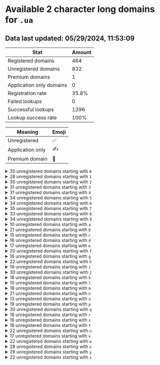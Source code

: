 # Available 2 character long domains for `.ua`

## Data last updated: 05/29/2024, 11:53:09

|Stat|Amount|
|--|--|
|Registered domains|464|
|Unregistered domains|832|
|Premium domains|1|
|Application only domains|0|
|Registration rate|35.8%|
|Failed lookups|0|
|Successful lookups|1296|
|Lookup success rate|100%|


|Meaning|Emoji|
|--|--|
|Unregistered|:white_check_mark:|
|Application only|:writing_hand:|
|Premium domain|:gem:|

<details>
<summary>35 unregistered domains starting with <bold><code>0</code></bold></summary>

|Type|Domain|
|--|--|
|:white_check_mark:|`00.ua`|
|:white_check_mark:|`02.ua`|
|:white_check_mark:|`03.ua`|
|:white_check_mark:|`04.ua`|
|:white_check_mark:|`05.ua`|
|:white_check_mark:|`06.ua`|
|:white_check_mark:|`07.ua`|
|:white_check_mark:|`08.ua`|
|:white_check_mark:|`09.ua`|
|:white_check_mark:|`0a.ua`|
|:white_check_mark:|`0b.ua`|
|:white_check_mark:|`0c.ua`|
|:white_check_mark:|`0d.ua`|
|:white_check_mark:|`0e.ua`|
|:white_check_mark:|`0f.ua`|
|:white_check_mark:|`0g.ua`|
|:white_check_mark:|`0h.ua`|
|:white_check_mark:|`0i.ua`|
|:white_check_mark:|`0j.ua`|
|:white_check_mark:|`0k.ua`|
|:white_check_mark:|`0l.ua`|
|:white_check_mark:|`0m.ua`|
|:white_check_mark:|`0n.ua`|
|:white_check_mark:|`0o.ua`|
|:white_check_mark:|`0p.ua`|
|:white_check_mark:|`0q.ua`|
|:white_check_mark:|`0r.ua`|
|:white_check_mark:|`0s.ua`|
|:white_check_mark:|`0t.ua`|
|:white_check_mark:|`0u.ua`|
|:white_check_mark:|`0v.ua`|
|:white_check_mark:|`0w.ua`|
|:white_check_mark:|`0x.ua`|
|:white_check_mark:|`0y.ua`|
|:white_check_mark:|`0z.ua`|
</details>
<details>
<summary>28 unregistered domains starting with <bold><code>1</code></bold></summary>

|Type|Domain|
|--|--|
|:white_check_mark:|`12.ua`|
|:white_check_mark:|`14.ua`|
|:white_check_mark:|`15.ua`|
|:white_check_mark:|`16.ua`|
|:white_check_mark:|`17.ua`|
|:white_check_mark:|`18.ua`|
|:white_check_mark:|`19.ua`|
|:white_check_mark:|`1b.ua`|
|:white_check_mark:|`1e.ua`|
|:white_check_mark:|`1f.ua`|
|:white_check_mark:|`1g.ua`|
|:white_check_mark:|`1i.ua`|
|:white_check_mark:|`1j.ua`|
|:white_check_mark:|`1k.ua`|
|:white_check_mark:|`1l.ua`|
|:white_check_mark:|`1n.ua`|
|:white_check_mark:|`1o.ua`|
|:white_check_mark:|`1p.ua`|
|:white_check_mark:|`1q.ua`|
|:white_check_mark:|`1r.ua`|
|:white_check_mark:|`1s.ua`|
|:white_check_mark:|`1t.ua`|
|:white_check_mark:|`1u.ua`|
|:white_check_mark:|`1v.ua`|
|:white_check_mark:|`1w.ua`|
|:white_check_mark:|`1x.ua`|
|:white_check_mark:|`1y.ua`|
|:white_check_mark:|`1z.ua`|
</details>
<details>
<summary>30 unregistered domains starting with <bold><code>2</code></bold></summary>

|Type|Domain|
|--|--|
|:white_check_mark:|`21.ua`|
|:white_check_mark:|`22.ua`|
|:white_check_mark:|`25.ua`|
|:white_check_mark:|`26.ua`|
|:white_check_mark:|`28.ua`|
|:white_check_mark:|`29.ua`|
|:white_check_mark:|`2a.ua`|
|:white_check_mark:|`2b.ua`|
|:white_check_mark:|`2c.ua`|
|:white_check_mark:|`2d.ua`|
|:white_check_mark:|`2f.ua`|
|:white_check_mark:|`2g.ua`|
|:white_check_mark:|`2h.ua`|
|:white_check_mark:|`2i.ua`|
|:white_check_mark:|`2j.ua`|
|:white_check_mark:|`2l.ua`|
|:white_check_mark:|`2m.ua`|
|:white_check_mark:|`2n.ua`|
|:white_check_mark:|`2o.ua`|
|:white_check_mark:|`2p.ua`|
|:white_check_mark:|`2q.ua`|
|:white_check_mark:|`2r.ua`|
|:white_check_mark:|`2s.ua`|
|:white_check_mark:|`2t.ua`|
|:white_check_mark:|`2u.ua`|
|:white_check_mark:|`2v.ua`|
|:white_check_mark:|`2w.ua`|
|:white_check_mark:|`2x.ua`|
|:white_check_mark:|`2y.ua`|
|:white_check_mark:|`2z.ua`|
</details>
<details>
<summary>31 unregistered domains starting with <bold><code>3</code></bold></summary>

|Type|Domain|
|--|--|
|:white_check_mark:|`30.ua`|
|:white_check_mark:|`31.ua`|
|:white_check_mark:|`32.ua`|
|:white_check_mark:|`33.ua`|
|:white_check_mark:|`34.ua`|
|:white_check_mark:|`35.ua`|
|:white_check_mark:|`36.ua`|
|:white_check_mark:|`37.ua`|
|:white_check_mark:|`38.ua`|
|:white_check_mark:|`39.ua`|
|:white_check_mark:|`3a.ua`|
|:white_check_mark:|`3b.ua`|
|:white_check_mark:|`3c.ua`|
|:white_check_mark:|`3e.ua`|
|:white_check_mark:|`3h.ua`|
|:white_check_mark:|`3j.ua`|
|:white_check_mark:|`3k.ua`|
|:white_check_mark:|`3l.ua`|
|:white_check_mark:|`3n.ua`|
|:white_check_mark:|`3o.ua`|
|:white_check_mark:|`3p.ua`|
|:white_check_mark:|`3q.ua`|
|:white_check_mark:|`3r.ua`|
|:white_check_mark:|`3s.ua`|
|:white_check_mark:|`3t.ua`|
|:white_check_mark:|`3u.ua`|
|:white_check_mark:|`3v.ua`|
|:white_check_mark:|`3w.ua`|
|:white_check_mark:|`3x.ua`|
|:white_check_mark:|`3y.ua`|
|:white_check_mark:|`3z.ua`|
</details>
<details>
<summary>31 unregistered domains starting with <bold><code>4</code></bold></summary>

|Type|Domain|
|--|--|
|:white_check_mark:|`40.ua`|
|:white_check_mark:|`41.ua`|
|:white_check_mark:|`42.ua`|
|:white_check_mark:|`43.ua`|
|:white_check_mark:|`45.ua`|
|:white_check_mark:|`46.ua`|
|:white_check_mark:|`47.ua`|
|:white_check_mark:|`48.ua`|
|:white_check_mark:|`49.ua`|
|:white_check_mark:|`4a.ua`|
|:white_check_mark:|`4c.ua`|
|:white_check_mark:|`4d.ua`|
|:white_check_mark:|`4e.ua`|
|:white_check_mark:|`4g.ua`|
|:white_check_mark:|`4h.ua`|
|:white_check_mark:|`4i.ua`|
|:white_check_mark:|`4j.ua`|
|:white_check_mark:|`4k.ua`|
|:white_check_mark:|`4l.ua`|
|:white_check_mark:|`4n.ua`|
|:white_check_mark:|`4o.ua`|
|:white_check_mark:|`4p.ua`|
|:white_check_mark:|`4q.ua`|
|:white_check_mark:|`4r.ua`|
|:white_check_mark:|`4t.ua`|
|:white_check_mark:|`4u.ua`|
|:white_check_mark:|`4v.ua`|
|:white_check_mark:|`4w.ua`|
|:white_check_mark:|`4x.ua`|
|:white_check_mark:|`4y.ua`|
|:white_check_mark:|`4z.ua`|
</details>
<details>
<summary>34 unregistered domains starting with <bold><code>5</code></bold></summary>

|Type|Domain|
|--|--|
|:white_check_mark:|`50.ua`|
|:white_check_mark:|`51.ua`|
|:white_check_mark:|`52.ua`|
|:white_check_mark:|`53.ua`|
|:white_check_mark:|`54.ua`|
|:white_check_mark:|`55.ua`|
|:white_check_mark:|`56.ua`|
|:white_check_mark:|`57.ua`|
|:white_check_mark:|`58.ua`|
|:white_check_mark:|`59.ua`|
|:white_check_mark:|`5a.ua`|
|:white_check_mark:|`5b.ua`|
|:white_check_mark:|`5c.ua`|
|:white_check_mark:|`5d.ua`|
|:white_check_mark:|`5e.ua`|
|:white_check_mark:|`5f.ua`|
|:white_check_mark:|`5h.ua`|
|:white_check_mark:|`5i.ua`|
|:white_check_mark:|`5j.ua`|
|:white_check_mark:|`5k.ua`|
|:white_check_mark:|`5l.ua`|
|:white_check_mark:|`5m.ua`|
|:white_check_mark:|`5n.ua`|
|:white_check_mark:|`5o.ua`|
|:white_check_mark:|`5p.ua`|
|:white_check_mark:|`5q.ua`|
|:white_check_mark:|`5r.ua`|
|:white_check_mark:|`5s.ua`|
|:white_check_mark:|`5t.ua`|
|:white_check_mark:|`5u.ua`|
|:white_check_mark:|`5v.ua`|
|:white_check_mark:|`5w.ua`|
|:white_check_mark:|`5y.ua`|
|:white_check_mark:|`5z.ua`|
</details>
<details>
<summary>34 unregistered domains starting with <bold><code>6</code></bold></summary>

|Type|Domain|
|--|--|
|:white_check_mark:|`60.ua`|
|:white_check_mark:|`61.ua`|
|:white_check_mark:|`63.ua`|
|:white_check_mark:|`64.ua`|
|:white_check_mark:|`65.ua`|
|:white_check_mark:|`66.ua`|
|:white_check_mark:|`67.ua`|
|:white_check_mark:|`68.ua`|
|:white_check_mark:|`6a.ua`|
|:white_check_mark:|`6b.ua`|
|:white_check_mark:|`6c.ua`|
|:white_check_mark:|`6d.ua`|
|:white_check_mark:|`6e.ua`|
|:white_check_mark:|`6f.ua`|
|:white_check_mark:|`6g.ua`|
|:white_check_mark:|`6h.ua`|
|:white_check_mark:|`6i.ua`|
|:white_check_mark:|`6j.ua`|
|:white_check_mark:|`6k.ua`|
|:white_check_mark:|`6l.ua`|
|:white_check_mark:|`6m.ua`|
|:white_check_mark:|`6n.ua`|
|:white_check_mark:|`6o.ua`|
|:white_check_mark:|`6p.ua`|
|:white_check_mark:|`6q.ua`|
|:white_check_mark:|`6r.ua`|
|:white_check_mark:|`6s.ua`|
|:white_check_mark:|`6t.ua`|
|:white_check_mark:|`6u.ua`|
|:white_check_mark:|`6v.ua`|
|:white_check_mark:|`6w.ua`|
|:white_check_mark:|`6x.ua`|
|:white_check_mark:|`6y.ua`|
|:white_check_mark:|`6z.ua`|
</details>
<details>
<summary>35 unregistered domains starting with <bold><code>7</code></bold></summary>

|Type|Domain|
|--|--|
|:white_check_mark:|`70.ua`|
|:white_check_mark:|`71.ua`|
|:white_check_mark:|`72.ua`|
|:white_check_mark:|`73.ua`|
|:white_check_mark:|`74.ua`|
|:white_check_mark:|`75.ua`|
|:white_check_mark:|`76.ua`|
|:white_check_mark:|`77.ua`|
|:white_check_mark:|`78.ua`|
|:white_check_mark:|`79.ua`|
|:white_check_mark:|`7a.ua`|
|:white_check_mark:|`7b.ua`|
|:white_check_mark:|`7c.ua`|
|:white_check_mark:|`7d.ua`|
|:white_check_mark:|`7e.ua`|
|:white_check_mark:|`7f.ua`|
|:white_check_mark:|`7g.ua`|
|:white_check_mark:|`7h.ua`|
|:white_check_mark:|`7i.ua`|
|:white_check_mark:|`7j.ua`|
|:white_check_mark:|`7l.ua`|
|:white_check_mark:|`7m.ua`|
|:white_check_mark:|`7n.ua`|
|:white_check_mark:|`7o.ua`|
|:white_check_mark:|`7p.ua`|
|:white_check_mark:|`7q.ua`|
|:white_check_mark:|`7r.ua`|
|:white_check_mark:|`7s.ua`|
|:white_check_mark:|`7t.ua`|
|:white_check_mark:|`7u.ua`|
|:white_check_mark:|`7v.ua`|
|:white_check_mark:|`7w.ua`|
|:white_check_mark:|`7x.ua`|
|:white_check_mark:|`7y.ua`|
|:white_check_mark:|`7z.ua`|
</details>
<details>
<summary>33 unregistered domains starting with <bold><code>8</code></bold></summary>

|Type|Domain|
|--|--|
|:white_check_mark:|`80.ua`|
|:white_check_mark:|`81.ua`|
|:white_check_mark:|`82.ua`|
|:white_check_mark:|`83.ua`|
|:white_check_mark:|`84.ua`|
|:white_check_mark:|`85.ua`|
|:white_check_mark:|`86.ua`|
|:white_check_mark:|`87.ua`|
|:white_check_mark:|`89.ua`|
|:white_check_mark:|`8b.ua`|
|:white_check_mark:|`8c.ua`|
|:white_check_mark:|`8d.ua`|
|:white_check_mark:|`8e.ua`|
|:white_check_mark:|`8f.ua`|
|:white_check_mark:|`8g.ua`|
|:white_check_mark:|`8h.ua`|
|:white_check_mark:|`8i.ua`|
|:white_check_mark:|`8j.ua`|
|:white_check_mark:|`8k.ua`|
|:white_check_mark:|`8l.ua`|
|:white_check_mark:|`8m.ua`|
|:white_check_mark:|`8n.ua`|
|:white_check_mark:|`8o.ua`|
|:white_check_mark:|`8q.ua`|
|:white_check_mark:|`8r.ua`|
|:white_check_mark:|`8s.ua`|
|:white_check_mark:|`8t.ua`|
|:white_check_mark:|`8u.ua`|
|:white_check_mark:|`8v.ua`|
|:white_check_mark:|`8w.ua`|
|:white_check_mark:|`8x.ua`|
|:white_check_mark:|`8y.ua`|
|:white_check_mark:|`8z.ua`|
</details>
<details>
<summary>34 unregistered domains starting with <bold><code>9</code></bold></summary>

|Type|Domain|
|--|--|
|:white_check_mark:|`91.ua`|
|:white_check_mark:|`92.ua`|
|:white_check_mark:|`93.ua`|
|:white_check_mark:|`94.ua`|
|:white_check_mark:|`95.ua`|
|:white_check_mark:|`96.ua`|
|:white_check_mark:|`97.ua`|
|:white_check_mark:|`98.ua`|
|:white_check_mark:|`9a.ua`|
|:white_check_mark:|`9b.ua`|
|:white_check_mark:|`9c.ua`|
|:white_check_mark:|`9d.ua`|
|:white_check_mark:|`9e.ua`|
|:white_check_mark:|`9f.ua`|
|:white_check_mark:|`9g.ua`|
|:white_check_mark:|`9h.ua`|
|:white_check_mark:|`9i.ua`|
|:white_check_mark:|`9j.ua`|
|:white_check_mark:|`9k.ua`|
|:white_check_mark:|`9l.ua`|
|:white_check_mark:|`9m.ua`|
|:white_check_mark:|`9n.ua`|
|:white_check_mark:|`9o.ua`|
|:white_check_mark:|`9p.ua`|
|:white_check_mark:|`9q.ua`|
|:white_check_mark:|`9r.ua`|
|:white_check_mark:|`9s.ua`|
|:white_check_mark:|`9t.ua`|
|:white_check_mark:|`9u.ua`|
|:white_check_mark:|`9v.ua`|
|:white_check_mark:|`9w.ua`|
|:white_check_mark:|`9x.ua`|
|:white_check_mark:|`9y.ua`|
|:white_check_mark:|`9z.ua`|
</details>
<details>
<summary>10 unregistered domains starting with <bold><code>a</code></bold></summary>

|Type|Domain|
|--|--|
|:white_check_mark:|`a0.ua`|
|:white_check_mark:|`a2.ua`|
|:white_check_mark:|`a3.ua`|
|:white_check_mark:|`a6.ua`|
|:white_check_mark:|`a8.ua`|
|:white_check_mark:|`a9.ua`|
|:white_check_mark:|`aj.ua`|
|:white_check_mark:|`ao.ua`|
|:white_check_mark:|`aw.ua`|
|:white_check_mark:|`ay.ua`|
</details>
<details>
<summary>21 unregistered domains starting with <bold><code>b</code></bold></summary>

|Type|Domain|
|--|--|
|:white_check_mark:|`b0.ua`|
|:white_check_mark:|`b1.ua`|
|:white_check_mark:|`b3.ua`|
|:white_check_mark:|`b4.ua`|
|:white_check_mark:|`b5.ua`|
|:white_check_mark:|`b6.ua`|
|:white_check_mark:|`b7.ua`|
|:white_check_mark:|`b8.ua`|
|:white_check_mark:|`b9.ua`|
|:white_check_mark:|`ba.ua`|
|:white_check_mark:|`bc.ua`|
|:white_check_mark:|`bd.ua`|
|:white_check_mark:|`bf.ua`|
|:white_check_mark:|`bj.ua`|
|:white_check_mark:|`bq.ua`|
|:white_check_mark:|`br.ua`|
|:white_check_mark:|`bu.ua`|
|:white_check_mark:|`bw.ua`|
|:white_check_mark:|`bx.ua`|
|:white_check_mark:|`by.ua`|
|:white_check_mark:|`bz.ua`|
</details>
<details>
<summary>15 unregistered domains starting with <bold><code>c</code></bold></summary>

|Type|Domain|
|--|--|
|:white_check_mark:|`c0.ua`|
|:white_check_mark:|`c1.ua`|
|:white_check_mark:|`c2.ua`|
|:white_check_mark:|`c3.ua`|
|:white_check_mark:|`c4.ua`|
|:white_check_mark:|`c5.ua`|
|:white_check_mark:|`c6.ua`|
|:white_check_mark:|`c7.ua`|
|:white_check_mark:|`c8.ua`|
|:white_check_mark:|`c9.ua`|
|:white_check_mark:|`cg.ua`|
|:white_check_mark:|`cj.ua`|
|:white_check_mark:|`cw.ua`|
|:white_check_mark:|`cy.ua`|
|:white_check_mark:|`cz.ua`|
</details>
<details>
<summary>16 unregistered domains starting with <bold><code>d</code></bold></summary>

|Type|Domain|
|--|--|
|:white_check_mark:|`d0.ua`|
|:white_check_mark:|`d3.ua`|
|:white_check_mark:|`d4.ua`|
|:white_check_mark:|`d6.ua`|
|:white_check_mark:|`d7.ua`|
|:white_check_mark:|`d8.ua`|
|:white_check_mark:|`d9.ua`|
|:white_check_mark:|`dd.ua`|
|:white_check_mark:|`dg.ua`|
|:white_check_mark:|`dh.ua`|
|:white_check_mark:|`dq.ua`|
|:white_check_mark:|`dr.ua`|
|:white_check_mark:|`du.ua`|
|:white_check_mark:|`dv.ua`|
|:white_check_mark:|`dx.ua`|
|:white_check_mark:|`dy.ua`|
</details>
<details>
<summary>17 unregistered domains starting with <bold><code>e</code></bold></summary>

|Type|Domain|
|--|--|
|:white_check_mark:|`e0.ua`|
|:white_check_mark:|`e1.ua`|
|:white_check_mark:|`e2.ua`|
|:white_check_mark:|`e3.ua`|
|:white_check_mark:|`e4.ua`|
|:white_check_mark:|`e6.ua`|
|:white_check_mark:|`e7.ua`|
|:white_check_mark:|`e8.ua`|
|:white_check_mark:|`e9.ua`|
|:white_check_mark:|`ed.ua`|
|:white_check_mark:|`eg.ua`|
|:white_check_mark:|`eh.ua`|
|:white_check_mark:|`em.ua`|
|:white_check_mark:|`en.ua`|
|:white_check_mark:|`ew.ua`|
|:white_check_mark:|`ey.ua`|
|:white_check_mark:|`ez.ua`|
</details>
<details>
<summary>20 unregistered domains starting with <bold><code>f</code></bold></summary>

|Type|Domain|
|--|--|
|:white_check_mark:|`f0.ua`|
|:white_check_mark:|`f1.ua`|
|:white_check_mark:|`f2.ua`|
|:white_check_mark:|`f3.ua`|
|:white_check_mark:|`f4.ua`|
|:white_check_mark:|`f6.ua`|
|:white_check_mark:|`f7.ua`|
|:white_check_mark:|`f8.ua`|
|:white_check_mark:|`f9.ua`|
|:white_check_mark:|`fc.ua`|
|:white_check_mark:|`fd.ua`|
|:white_check_mark:|`fe.ua`|
|:white_check_mark:|`fi.ua`|
|:white_check_mark:|`fk.ua`|
|:white_check_mark:|`fp.ua`|
|:white_check_mark:|`fs.ua`|
|:white_check_mark:|`fu.ua`|
|:white_check_mark:|`fx.ua`|
|:white_check_mark:|`fy.ua`|
|:white_check_mark:|`fz.ua`|
</details>
<details>
<summary>16 unregistered domains starting with <bold><code>g</code></bold></summary>

|Type|Domain|
|--|--|
|:white_check_mark:|`g0.ua`|
|:white_check_mark:|`g1.ua`|
|:white_check_mark:|`g2.ua`|
|:white_check_mark:|`g3.ua`|
|:white_check_mark:|`g4.ua`|
|:white_check_mark:|`g5.ua`|
|:white_check_mark:|`g6.ua`|
|:white_check_mark:|`g7.ua`|
|:white_check_mark:|`g8.ua`|
|:white_check_mark:|`g9.ua`|
|:white_check_mark:|`gb.ua`|
|:white_check_mark:|`gf.ua`|
|:white_check_mark:|`gj.ua`|
|:white_check_mark:|`gu.ua`|
|:white_check_mark:|`gx.ua`|
|:white_check_mark:|`gy.ua`|
</details>
<details>
<summary>22 unregistered domains starting with <bold><code>h</code></bold></summary>

|Type|Domain|
|--|--|
|:white_check_mark:|`h0.ua`|
|:white_check_mark:|`h1.ua`|
|:white_check_mark:|`h3.ua`|
|:white_check_mark:|`h4.ua`|
|:white_check_mark:|`h5.ua`|
|:white_check_mark:|`h6.ua`|
|:white_check_mark:|`h7.ua`|
|:white_check_mark:|`h8.ua`|
|:white_check_mark:|`h9.ua`|
|:white_check_mark:|`ha.ua`|
|:white_check_mark:|`he.ua`|
|:white_check_mark:|`hg.ua`|
|:white_check_mark:|`hj.ua`|
|:white_check_mark:|`hk.ua`|
|:white_check_mark:|`hl.ua`|
|:white_check_mark:|`hn.ua`|
|:white_check_mark:|`hq.ua`|
|:white_check_mark:|`hs.ua`|
|:white_check_mark:|`hu.ua`|
|:white_check_mark:|`hx.ua`|
|:white_check_mark:|`hy.ua`|
|:white_check_mark:|`hz.ua`|
</details>
<details>
<summary>19 unregistered domains starting with <bold><code>i</code></bold></summary>

|Type|Domain|
|--|--|
|:white_check_mark:|`i0.ua`|
|:white_check_mark:|`i1.ua`|
|:white_check_mark:|`i2.ua`|
|:white_check_mark:|`i3.ua`|
|:white_check_mark:|`i4.ua`|
|:white_check_mark:|`i5.ua`|
|:white_check_mark:|`i6.ua`|
|:white_check_mark:|`i7.ua`|
|:white_check_mark:|`i8.ua`|
|:white_check_mark:|`i9.ua`|
|:white_check_mark:|`ih.ua`|
|:white_check_mark:|`ij.ua`|
|:white_check_mark:|`ik.ua`|
|:white_check_mark:|`il.ua`|
|:white_check_mark:|`ip.ua`|
|:white_check_mark:|`ir.ua`|
|:white_check_mark:|`iu.ua`|
|:white_check_mark:|`iw.ua`|
|:white_check_mark:|`iy.ua`|
</details>
<details>
<summary>30 unregistered domains starting with <bold><code>j</code></bold></summary>

|Type|Domain|
|--|--|
|:white_check_mark:|`j0.ua`|
|:white_check_mark:|`j1.ua`|
|:white_check_mark:|`j2.ua`|
|:white_check_mark:|`j3.ua`|
|:white_check_mark:|`j4.ua`|
|:white_check_mark:|`j5.ua`|
|:white_check_mark:|`j6.ua`|
|:white_check_mark:|`j7.ua`|
|:white_check_mark:|`j8.ua`|
|:white_check_mark:|`j9.ua`|
|:white_check_mark:|`ja.ua`|
|:white_check_mark:|`jc.ua`|
|:white_check_mark:|`je.ua`|
|:white_check_mark:|`jf.ua`|
|:white_check_mark:|`jg.ua`|
|:white_check_mark:|`jh.ua`|
|:white_check_mark:|`ji.ua`|
|:white_check_mark:|`jk.ua`|
|:white_check_mark:|`jl.ua`|
|:white_check_mark:|`jn.ua`|
|:white_check_mark:|`jo.ua`|
|:white_check_mark:|`jp.ua`|
|:white_check_mark:|`jq.ua`|
|:white_check_mark:|`jr.ua`|
|:white_check_mark:|`jt.ua`|
|:white_check_mark:|`ju.ua`|
|:white_check_mark:|`jv.ua`|
|:white_check_mark:|`jw.ua`|
|:white_check_mark:|`jy.ua`|
|:white_check_mark:|`jz.ua`|
</details>
<details>
<summary>18 unregistered domains starting with <bold><code>k</code></bold></summary>

|Type|Domain|
|--|--|
|:white_check_mark:|`k0.ua`|
|:white_check_mark:|`k3.ua`|
|:white_check_mark:|`k4.ua`|
|:white_check_mark:|`k5.ua`|
|:white_check_mark:|`k6.ua`|
|:white_check_mark:|`k8.ua`|
|:white_check_mark:|`k9.ua`|
|:white_check_mark:|`kb.ua`|
|:white_check_mark:|`kc.ua`|
|:white_check_mark:|`ke.ua`|
|:white_check_mark:|`ki.ua`|
|:white_check_mark:|`kj.ua`|
|:white_check_mark:|`kk.ua`|
|:white_check_mark:|`kl.ua`|
|:white_check_mark:|`kq.ua`|
|:white_check_mark:|`kx.ua`|
|:white_check_mark:|`ky.ua`|
|:white_check_mark:|`kz.ua`|
</details>
<details>
<summary>10 unregistered domains starting with <bold><code>l</code></bold></summary>

|Type|Domain|
|--|--|
|:white_check_mark:|`l0.ua`|
|:white_check_mark:|`l2.ua`|
|:white_check_mark:|`l3.ua`|
|:white_check_mark:|`l6.ua`|
|:white_check_mark:|`l9.ua`|
|:white_check_mark:|`le.ua`|
|:white_check_mark:|`lj.ua`|
|:white_check_mark:|`lq.ua`|
|:white_check_mark:|`lr.ua`|
|:white_check_mark:|`lz.ua`|
</details>
<details>
<summary>18 unregistered domains starting with <bold><code>m</code></bold></summary>

|Type|Domain|
|--|--|
|:white_check_mark:|`m0.ua`|
|:gem:|`m2.ua`|
|:white_check_mark:|`m4.ua`|
|:white_check_mark:|`m5.ua`|
|:white_check_mark:|`m6.ua`|
|:white_check_mark:|`m7.ua`|
|:white_check_mark:|`m8.ua`|
|:white_check_mark:|`m9.ua`|
|:white_check_mark:|`mb.ua`|
|:white_check_mark:|`mc.ua`|
|:white_check_mark:|`mf.ua`|
|:white_check_mark:|`mh.ua`|
|:white_check_mark:|`ml.ua`|
|:white_check_mark:|`mn.ua`|
|:white_check_mark:|`mq.ua`|
|:white_check_mark:|`ms.ua`|
|:white_check_mark:|`mu.ua`|
|:white_check_mark:|`mv.ua`|
</details>
<details>
<summary>21 unregistered domains starting with <bold><code>n</code></bold></summary>

|Type|Domain|
|--|--|
|:white_check_mark:|`n0.ua`|
|:white_check_mark:|`n3.ua`|
|:white_check_mark:|`n4.ua`|
|:white_check_mark:|`n5.ua`|
|:white_check_mark:|`n6.ua`|
|:white_check_mark:|`n7.ua`|
|:white_check_mark:|`n8.ua`|
|:white_check_mark:|`n9.ua`|
|:white_check_mark:|`na.ua`|
|:white_check_mark:|`ne.ua`|
|:white_check_mark:|`ng.ua`|
|:white_check_mark:|`nh.ua`|
|:white_check_mark:|`nj.ua`|
|:white_check_mark:|`nm.ua`|
|:white_check_mark:|`no.ua`|
|:white_check_mark:|`nq.ua`|
|:white_check_mark:|`nr.ua`|
|:white_check_mark:|`nu.ua`|
|:white_check_mark:|`nw.ua`|
|:white_check_mark:|`nx.ua`|
|:white_check_mark:|`ny.ua`|
</details>
<details>
<summary>13 unregistered domains starting with <bold><code>o</code></bold></summary>

|Type|Domain|
|--|--|
|:white_check_mark:|`o0.ua`|
|:white_check_mark:|`o1.ua`|
|:white_check_mark:|`o4.ua`|
|:white_check_mark:|`o6.ua`|
|:white_check_mark:|`o7.ua`|
|:white_check_mark:|`o8.ua`|
|:white_check_mark:|`o9.ua`|
|:white_check_mark:|`oe.ua`|
|:white_check_mark:|`oi.ua`|
|:white_check_mark:|`oo.ua`|
|:white_check_mark:|`oq.ua`|
|:white_check_mark:|`ou.ua`|
|:white_check_mark:|`oy.ua`|
</details>
<details>
<summary>19 unregistered domains starting with <bold><code>p</code></bold></summary>

|Type|Domain|
|--|--|
|:white_check_mark:|`p0.ua`|
|:white_check_mark:|`p1.ua`|
|:white_check_mark:|`p2.ua`|
|:white_check_mark:|`p3.ua`|
|:white_check_mark:|`p4.ua`|
|:white_check_mark:|`p5.ua`|
|:white_check_mark:|`p6.ua`|
|:white_check_mark:|`p7.ua`|
|:white_check_mark:|`p8.ua`|
|:white_check_mark:|`p9.ua`|
|:white_check_mark:|`pf.ua`|
|:white_check_mark:|`pj.ua`|
|:white_check_mark:|`pn.ua`|
|:white_check_mark:|`po.ua`|
|:white_check_mark:|`pq.ua`|
|:white_check_mark:|`ps.ua`|
|:white_check_mark:|`pu.ua`|
|:white_check_mark:|`pw.ua`|
|:white_check_mark:|`py.ua`|
</details>
<details>
<summary>30 unregistered domains starting with <bold><code>q</code></bold></summary>

|Type|Domain|
|--|--|
|:white_check_mark:|`q0.ua`|
|:white_check_mark:|`q1.ua`|
|:white_check_mark:|`q2.ua`|
|:white_check_mark:|`q3.ua`|
|:white_check_mark:|`q4.ua`|
|:white_check_mark:|`q5.ua`|
|:white_check_mark:|`q6.ua`|
|:white_check_mark:|`q7.ua`|
|:white_check_mark:|`q8.ua`|
|:white_check_mark:|`q9.ua`|
|:white_check_mark:|`qb.ua`|
|:white_check_mark:|`qc.ua`|
|:white_check_mark:|`qe.ua`|
|:white_check_mark:|`qf.ua`|
|:white_check_mark:|`qg.ua`|
|:white_check_mark:|`qh.ua`|
|:white_check_mark:|`qi.ua`|
|:white_check_mark:|`qj.ua`|
|:white_check_mark:|`ql.ua`|
|:white_check_mark:|`qm.ua`|
|:white_check_mark:|`qn.ua`|
|:white_check_mark:|`qo.ua`|
|:white_check_mark:|`qq.ua`|
|:white_check_mark:|`qt.ua`|
|:white_check_mark:|`qu.ua`|
|:white_check_mark:|`qv.ua`|
|:white_check_mark:|`qw.ua`|
|:white_check_mark:|`qx.ua`|
|:white_check_mark:|`qy.ua`|
|:white_check_mark:|`qz.ua`|
</details>
<details>
<summary>18 unregistered domains starting with <bold><code>r</code></bold></summary>

|Type|Domain|
|--|--|
|:white_check_mark:|`r0.ua`|
|:white_check_mark:|`r1.ua`|
|:white_check_mark:|`r2.ua`|
|:white_check_mark:|`r3.ua`|
|:white_check_mark:|`r4.ua`|
|:white_check_mark:|`r5.ua`|
|:white_check_mark:|`r6.ua`|
|:white_check_mark:|`r7.ua`|
|:white_check_mark:|`r8.ua`|
|:white_check_mark:|`r9.ua`|
|:white_check_mark:|`rc.ua`|
|:white_check_mark:|`rf.ua`|
|:white_check_mark:|`ri.ua`|
|:white_check_mark:|`rj.ua`|
|:white_check_mark:|`ro.ua`|
|:white_check_mark:|`rq.ua`|
|:white_check_mark:|`rw.ua`|
|:white_check_mark:|`ry.ua`|
</details>
<details>
<summary>16 unregistered domains starting with <bold><code>s</code></bold></summary>

|Type|Domain|
|--|--|
|:white_check_mark:|`s0.ua`|
|:white_check_mark:|`s2.ua`|
|:white_check_mark:|`s4.ua`|
|:white_check_mark:|`s5.ua`|
|:white_check_mark:|`s6.ua`|
|:white_check_mark:|`s7.ua`|
|:white_check_mark:|`s8.ua`|
|:white_check_mark:|`s9.ua`|
|:white_check_mark:|`sh.ua`|
|:white_check_mark:|`sj.ua`|
|:white_check_mark:|`sn.ua`|
|:white_check_mark:|`sq.ua`|
|:white_check_mark:|`sr.ua`|
|:white_check_mark:|`su.ua`|
|:white_check_mark:|`sw.ua`|
|:white_check_mark:|`sx.ua`|
</details>
<details>
<summary>18 unregistered domains starting with <bold><code>t</code></bold></summary>

|Type|Domain|
|--|--|
|:white_check_mark:|`t0.ua`|
|:white_check_mark:|`t2.ua`|
|:white_check_mark:|`t3.ua`|
|:white_check_mark:|`t4.ua`|
|:white_check_mark:|`t5.ua`|
|:white_check_mark:|`t6.ua`|
|:white_check_mark:|`t7.ua`|
|:white_check_mark:|`t8.ua`|
|:white_check_mark:|`t9.ua`|
|:white_check_mark:|`tc.ua`|
|:white_check_mark:|`td.ua`|
|:white_check_mark:|`tf.ua`|
|:white_check_mark:|`tg.ua`|
|:white_check_mark:|`th.ua`|
|:white_check_mark:|`tq.ua`|
|:white_check_mark:|`tr.ua`|
|:white_check_mark:|`tx.ua`|
|:white_check_mark:|`ty.ua`|
</details>
<details>
<summary>22 unregistered domains starting with <bold><code>u</code></bold></summary>

|Type|Domain|
|--|--|
|:white_check_mark:|`u0.ua`|
|:white_check_mark:|`u1.ua`|
|:white_check_mark:|`u3.ua`|
|:white_check_mark:|`u4.ua`|
|:white_check_mark:|`u5.ua`|
|:white_check_mark:|`u6.ua`|
|:white_check_mark:|`u7.ua`|
|:white_check_mark:|`u8.ua`|
|:white_check_mark:|`u9.ua`|
|:white_check_mark:|`uc.ua`|
|:white_check_mark:|`ug.ua`|
|:white_check_mark:|`ui.ua`|
|:white_check_mark:|`uj.ua`|
|:white_check_mark:|`uk.ua`|
|:white_check_mark:|`ul.ua`|
|:white_check_mark:|`um.ua`|
|:white_check_mark:|`uo.ua`|
|:white_check_mark:|`up.ua`|
|:white_check_mark:|`uq.ua`|
|:white_check_mark:|`ur.ua`|
|:white_check_mark:|`uw.ua`|
|:white_check_mark:|`uy.ua`|
</details>
<details>
<summary>17 unregistered domains starting with <bold><code>v</code></bold></summary>

|Type|Domain|
|--|--|
|:white_check_mark:|`v0.ua`|
|:white_check_mark:|`v1.ua`|
|:white_check_mark:|`v3.ua`|
|:white_check_mark:|`v4.ua`|
|:white_check_mark:|`v5.ua`|
|:white_check_mark:|`v6.ua`|
|:white_check_mark:|`v8.ua`|
|:white_check_mark:|`ve.ua`|
|:white_check_mark:|`vf.ua`|
|:white_check_mark:|`vh.ua`|
|:white_check_mark:|`vi.ua`|
|:white_check_mark:|`vl.ua`|
|:white_check_mark:|`vo.ua`|
|:white_check_mark:|`vq.ua`|
|:white_check_mark:|`vt.ua`|
|:white_check_mark:|`vu.ua`|
|:white_check_mark:|`vy.ua`|
</details>
<details>
<summary>22 unregistered domains starting with <bold><code>w</code></bold></summary>

|Type|Domain|
|--|--|
|:white_check_mark:|`w0.ua`|
|:white_check_mark:|`w2.ua`|
|:white_check_mark:|`w4.ua`|
|:white_check_mark:|`w5.ua`|
|:white_check_mark:|`w6.ua`|
|:white_check_mark:|`w7.ua`|
|:white_check_mark:|`w8.ua`|
|:white_check_mark:|`w9.ua`|
|:white_check_mark:|`wa.ua`|
|:white_check_mark:|`wb.ua`|
|:white_check_mark:|`wc.ua`|
|:white_check_mark:|`wh.ua`|
|:white_check_mark:|`wj.ua`|
|:white_check_mark:|`wk.ua`|
|:white_check_mark:|`wm.ua`|
|:white_check_mark:|`wn.ua`|
|:white_check_mark:|`wq.ua`|
|:white_check_mark:|`wr.ua`|
|:white_check_mark:|`wt.ua`|
|:white_check_mark:|`wx.ua`|
|:white_check_mark:|`wy.ua`|
|:white_check_mark:|`wz.ua`|
</details>
<details>
<summary>28 unregistered domains starting with <bold><code>x</code></bold></summary>

|Type|Domain|
|--|--|
|:white_check_mark:|`x0.ua`|
|:white_check_mark:|`x4.ua`|
|:white_check_mark:|`x5.ua`|
|:white_check_mark:|`x6.ua`|
|:white_check_mark:|`x7.ua`|
|:white_check_mark:|`x8.ua`|
|:white_check_mark:|`x9.ua`|
|:white_check_mark:|`xb.ua`|
|:white_check_mark:|`xc.ua`|
|:white_check_mark:|`xd.ua`|
|:white_check_mark:|`xe.ua`|
|:white_check_mark:|`xf.ua`|
|:white_check_mark:|`xg.ua`|
|:white_check_mark:|`xh.ua`|
|:white_check_mark:|`xi.ua`|
|:white_check_mark:|`xj.ua`|
|:white_check_mark:|`xk.ua`|
|:white_check_mark:|`xm.ua`|
|:white_check_mark:|`xn.ua`|
|:white_check_mark:|`xq.ua`|
|:white_check_mark:|`xr.ua`|
|:white_check_mark:|`xs.ua`|
|:white_check_mark:|`xu.ua`|
|:white_check_mark:|`xv.ua`|
|:white_check_mark:|`xw.ua`|
|:white_check_mark:|`xx.ua`|
|:white_check_mark:|`xy.ua`|
|:white_check_mark:|`xz.ua`|
</details>
<details>
<summary>29 unregistered domains starting with <bold><code>y</code></bold></summary>

|Type|Domain|
|--|--|
|:white_check_mark:|`y0.ua`|
|:white_check_mark:|`y1.ua`|
|:white_check_mark:|`y2.ua`|
|:white_check_mark:|`y3.ua`|
|:white_check_mark:|`y4.ua`|
|:white_check_mark:|`y5.ua`|
|:white_check_mark:|`y6.ua`|
|:white_check_mark:|`y7.ua`|
|:white_check_mark:|`y8.ua`|
|:white_check_mark:|`y9.ua`|
|:white_check_mark:|`yb.ua`|
|:white_check_mark:|`yc.ua`|
|:white_check_mark:|`yd.ua`|
|:white_check_mark:|`yf.ua`|
|:white_check_mark:|`yg.ua`|
|:white_check_mark:|`yh.ua`|
|:white_check_mark:|`yj.ua`|
|:white_check_mark:|`yk.ua`|
|:white_check_mark:|`yl.ua`|
|:white_check_mark:|`ym.ua`|
|:white_check_mark:|`yn.ua`|
|:white_check_mark:|`yo.ua`|
|:white_check_mark:|`yq.ua`|
|:white_check_mark:|`yr.ua`|
|:white_check_mark:|`yu.ua`|
|:white_check_mark:|`yv.ua`|
|:white_check_mark:|`yw.ua`|
|:white_check_mark:|`yx.ua`|
|:white_check_mark:|`yz.ua`|
</details>
<details>
<summary>22 unregistered domains starting with <bold><code>z</code></bold></summary>

|Type|Domain|
|--|--|
|:white_check_mark:|`z0.ua`|
|:white_check_mark:|`z1.ua`|
|:white_check_mark:|`z2.ua`|
|:white_check_mark:|`z3.ua`|
|:white_check_mark:|`z4.ua`|
|:white_check_mark:|`z5.ua`|
|:white_check_mark:|`z6.ua`|
|:white_check_mark:|`z7.ua`|
|:white_check_mark:|`z8.ua`|
|:white_check_mark:|`z9.ua`|
|:white_check_mark:|`zb.ua`|
|:white_check_mark:|`zc.ua`|
|:white_check_mark:|`ze.ua`|
|:white_check_mark:|`zg.ua`|
|:white_check_mark:|`zh.ua`|
|:white_check_mark:|`zj.ua`|
|:white_check_mark:|`zq.ua`|
|:white_check_mark:|`zs.ua`|
|:white_check_mark:|`zu.ua`|
|:white_check_mark:|`zx.ua`|
|:white_check_mark:|`zy.ua`|
|:white_check_mark:|`zz.ua`|
</details>